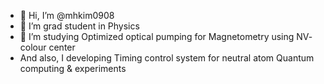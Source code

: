 - 👋 Hi, I’m @mhkim0908
- 👀 I’m grad student in Physics
- 🌱 I’m studying Optimized optical pumping for Magnetometry using NV- colour center
-  And also, I developing Timing control system for neutral atom Quantum computing & experiments 

<!---
mhkim0908/mhkim0908 is a ✨ special ✨ repository because its `README.md` (this file) appears on your GitHub profile.
You can click the Preview link to take a look at your changes.
--->
